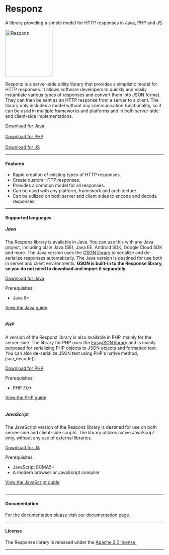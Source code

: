 # Responz
A library providing a simple model for HTTP responses in Java, PHP and JS.

<img src="https://raylabz.github.io/Responz/images/responz.png" alt="Responz" width=150 />

<p class="justify">
                Responz is a server-side utility library that provides a simplistic model for HTTP responses. It allows software developers
                to quickly and easily instantiate various types of responses and convert them into JSON format. They can
                then be sent as an HTTP response from a server to a client. The library only includes a model without any
                communication functionality, so it can be used in multiple frameworks and platforms and in both
                server-side and client-side implementations.
</p>

<a href="https://github.com/raylabz/Responz/raw/master/java/Download/Responz.jar" id="download-button-java"
   class="btn-large waves-effect waves-light red darken-2">Download for Java</a>
<br class="hide-on-med-and-up" />
<br class="hide-on-med-and-up" />
<a href="https://github.com/raylabz/Responz/raw/master/php/Download/Responz.zip" id="download-button-php"
   class="btn-large waves-effect waves-light red darken-2">Download for PHP</a>
<br class="hide-on-med-and-up" />
<br class="hide-on-med-and-up" />
<a href="https://github.com/raylabz/Responz/raw/master/js/Download/Responz.zip" id="download-button-js"
   class="btn-large waves-effect waves-light red darken-2">Download for JS</a>

<hr/>

<h4>Features</h4>

<ul class="browser-default">
    <li>Rapid creation of existing types of HTTP responses.</li>
    <li>Create custom HTTP responses.</li>
    <li>Provides a common model for all responses.</li>
    <li>Can be used with any platform, framework and architecture.</li>
    <li>Can be utilized on both server and client sides to encode and decode responses.</li>
</ul>

<hr/>

<h4>Supported languages</h4>

<h5>Java</h5>
<p class="justify">
    The Responz library is available in Java. You can use this with any Java project, including plain Java (SE),
    Java EE, Android SDK, Google Cloud SDK and more. The Java version uses the
    <a href="https://github.com/google/gson">GSON library</a> to serialize and de-serialize responses automatically.
    The Java version is destined for use both in server and client environments.
    <b>GSON is built-in to the Response library, so you do not need to download and import it separately.</b>
</p>

<a href="https://github.com/raylabz/Responz/raw/master/java/Download/Responz.jar" id="download-button-java"
   class="btn-large waves-effect waves-light red darken-2">Download for Java</a>

<p>Prerequisites:</p>
<ul class="browser-default">
    <li>Java 8+</li>
</ul>

<a class="btn red darken-2" href="javaGuide.html">View the Java guide</a>
<br/><br/>

<h5>PHP</h5>
<p>
    A version of the Responz library is also available in PHP, mainly for the server-side.
    The library for PHP uses the <a href="http://raylabz.github.io/EasyJSON/">EasyJSON library</a>
    and is mainly purposed for serializing PHP objects to JSON objects and formatted text.
    You can also de-serialize JSON text using PHP's native method, <span class="code">json_decode()</span>.
</p>

<a href="https://github.com/raylabz/Responz/raw/master/php/Download/Responz.zip" id="download-button-php"
   class="btn-large waves-effect waves-light red darken-2">Download for PHP</a>

<p>Prerequisites:</p>
<ul class="browser-default">
    <li>PHP 7.0+</li>
</ul>

<a class="btn red darken-2" href="phpGuide.html">View the PHP guide</a>
<br/><br/>

<h5>JavaScript</h5>
<p>
    The JavaScript version of the Responz library is destined for use on both server-side and client-side
    scripts. The library utilizes native JavaScript only, without any use of external libraries.
</p>

<a href="https://github.com/raylabz/Responz/raw/master/js/Download/Responz.zip" id="download-button-js"
   class="btn-large waves-effect waves-light red darken-2">Download for JS</a>

<p>Prerequisites:</p>
<ul class="browser-default">
    <li>JavaScript ECMA5+</li>
    <li>A modern browser or JavaScript compiler</li>
</ul>

<a class="btn red darken-2" href="jsGuide.html">View the JavaScript guide</a>
<br/><br/>

<hr/>

<h4>Documentation</h4>

<p>
    For the documentation please visit our <a href="documentation.html">documentation page</a>.
</p>

<hr/>

<h4>License</h4>

<p>The Response library is released under the <a href="https://github.com/raylabz/Responz/blob/master/LICENSE">Apache 2.0 license.</a></p>

<hr/>
